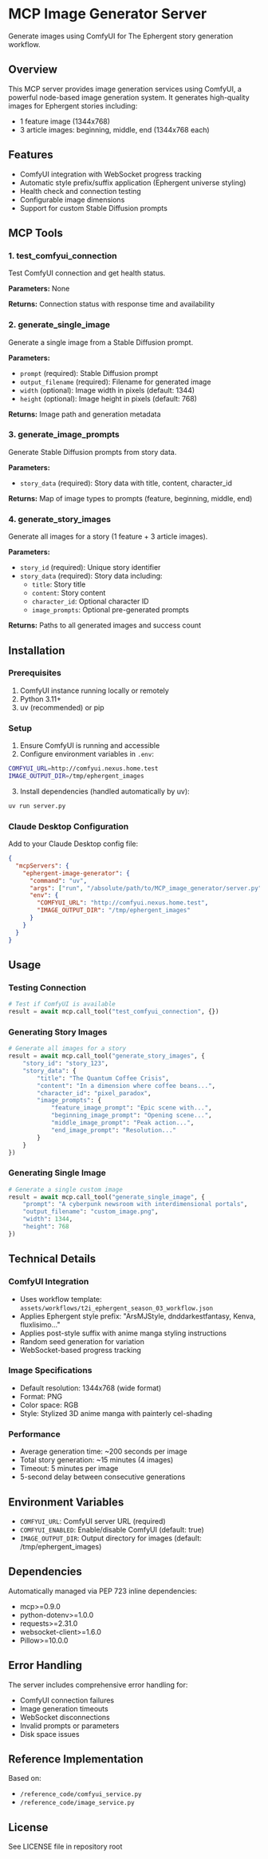 # MCP Image Generator Server

Generate images using ComfyUI for The Ephergent story generation workflow.

## Overview

This MCP server provides image generation services using ComfyUI, a powerful node-based image generation system. It generates high-quality images for Ephergent stories including:

- 1 feature image (1344x768)
- 3 article images: beginning, middle, end (1344x768 each)

## Features

- ComfyUI integration with WebSocket progress tracking
- Automatic style prefix/suffix application (Ephergent universe styling)
- Health check and connection testing
- Configurable image dimensions
- Support for custom Stable Diffusion prompts

## MCP Tools

### 1. test_comfyui_connection
Test ComfyUI connection and get health status.

**Parameters:** None

**Returns:** Connection status with response time and availability

### 2. generate_single_image
Generate a single image from a Stable Diffusion prompt.

**Parameters:**
- `prompt` (required): Stable Diffusion prompt
- `output_filename` (required): Filename for generated image
- `width` (optional): Image width in pixels (default: 1344)
- `height` (optional): Image height in pixels (default: 768)

**Returns:** Image path and generation metadata

### 3. generate_image_prompts
Generate Stable Diffusion prompts from story data.

**Parameters:**
- `story_data` (required): Story data with title, content, character_id

**Returns:** Map of image types to prompts (feature, beginning, middle, end)

### 4. generate_story_images
Generate all images for a story (1 feature + 3 article images).

**Parameters:**
- `story_id` (required): Unique story identifier
- `story_data` (required): Story data including:
  - `title`: Story title
  - `content`: Story content
  - `character_id`: Optional character ID
  - `image_prompts`: Optional pre-generated prompts

**Returns:** Paths to all generated images and success count

## Installation

### Prerequisites

1. ComfyUI instance running locally or remotely
2. Python 3.11+
3. uv (recommended) or pip

### Setup

1. Ensure ComfyUI is running and accessible
2. Configure environment variables in `.env`:

```bash
COMFYUI_URL=http://comfyui.nexus.home.test
IMAGE_OUTPUT_DIR=/tmp/ephergent_images
```

3. Install dependencies (handled automatically by uv):

```bash
uv run server.py
```

### Claude Desktop Configuration

Add to your Claude Desktop config file:

```json
{
  "mcpServers": {
    "ephergent-image-generator": {
      "command": "uv",
      "args": ["run", "/absolute/path/to/MCP_image_generator/server.py"],
      "env": {
        "COMFYUI_URL": "http://comfyui.nexus.home.test",
        "IMAGE_OUTPUT_DIR": "/tmp/ephergent_images"
      }
    }
  }
}
```

## Usage

### Testing Connection

```python
# Test if ComfyUI is available
result = await mcp.call_tool("test_comfyui_connection", {})
```

### Generating Story Images

```python
# Generate all images for a story
result = await mcp.call_tool("generate_story_images", {
    "story_id": "story_123",
    "story_data": {
        "title": "The Quantum Coffee Crisis",
        "content": "In a dimension where coffee beans...",
        "character_id": "pixel_paradox",
        "image_prompts": {
            "feature_image_prompt": "Epic scene with...",
            "beginning_image_prompt": "Opening scene...",
            "middle_image_prompt": "Peak action...",
            "end_image_prompt": "Resolution..."
        }
    }
})
```

### Generating Single Image

```python
# Generate a single custom image
result = await mcp.call_tool("generate_single_image", {
    "prompt": "A cyberpunk newsroom with interdimensional portals",
    "output_filename": "custom_image.png",
    "width": 1344,
    "height": 768
})
```

## Technical Details

### ComfyUI Integration

- Uses workflow template: `assets/workflows/t2i_ephergent_season_03_workflow.json`
- Applies Ephergent style prefix: "ArsMJStyle, dnddarkestfantasy, Kenva, fluxlisimo..."
- Applies post-style suffix with anime manga styling instructions
- Random seed generation for variation
- WebSocket-based progress tracking

### Image Specifications

- Default resolution: 1344x768 (wide format)
- Format: PNG
- Color space: RGB
- Style: Stylized 3D anime manga with painterly cel-shading

### Performance

- Average generation time: ~200 seconds per image
- Total story generation: ~15 minutes (4 images)
- Timeout: 5 minutes per image
- 5-second delay between consecutive generations

## Environment Variables

- `COMFYUI_URL`: ComfyUI server URL (required)
- `COMFYUI_ENABLED`: Enable/disable ComfyUI (default: true)
- `IMAGE_OUTPUT_DIR`: Output directory for images (default: /tmp/ephergent_images)

## Dependencies

Automatically managed via PEP 723 inline dependencies:

- mcp>=0.9.0
- python-dotenv>=1.0.0
- requests>=2.31.0
- websocket-client>=1.6.0
- Pillow>=10.0.0

## Error Handling

The server includes comprehensive error handling for:

- ComfyUI connection failures
- Image generation timeouts
- WebSocket disconnections
- Invalid prompts or parameters
- Disk space issues

## Reference Implementation

Based on:
- `/reference_code/comfyui_service.py`
- `/reference_code/image_service.py`

## License

See LICENSE file in repository root
